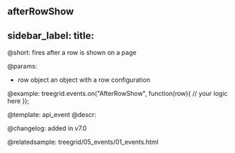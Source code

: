 afterRowShow
---
sidebar_label: 
title: 
---          

@short: fires after a row is shown on a page


@params: 
- row   object  an object with a row configuration

@example:
treegrid.events.on("AfterRowShow", function(row){
    // your logic here
});


@template: api_event
@descr:

@changelog: added in v7.0

@relatedsample: treegrid/05_events/01_events.html



